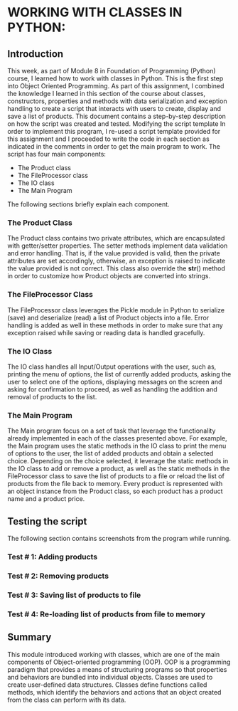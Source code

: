 # WORKING WITH CLASSES IN PYTHON:

## Introduction 
This week, as part of Module 8 in Foundation of Programming (Python) course, I learned how to work with classes in Python. This is the first step into Object Oriented Programming. As part of this assignment, I combined the knowledge I learned in this section of the course about classes, constructors, properties and methods with data serialization and exception handling to create a script that interacts with users to create, display and save a list of products. This document contains a step-by-step description on how the script was created and tested.
Modifying the script template
In order to implement this program, I re-used a script template provided for this assignment and I proceeded to write the code in each section as indicated in the comments in order to get the main program to work.
The script has four main components: 
*	The Product class
*	The FileProcessor class
*	The IO class
*	The Main Program

The following sections briefly explain each component.

### The Product Class
The Product class contains two private attributes, which are encapsulated with getter/setter properties. The setter methods implement data validation and error handling. That is, if the value provided is valid, then the private attributes are set accordingly, otherwise, an exception is raised to indicate the value provided is not correct. This class also override the __str__() method in order to customize how Product objects are converted into strings. 





















### The FileProcessor Class
The FileProcessor class leverages the Pickle module in Python to serialize (save) and deserialize (read) a list of Product objects into a file. Error handling is added as well in these methods in order to make sure that any exception raised while saving or reading data is handled gracefully. 




















### The IO Class
The IO class handles all Input/Output operations with the user, such as, printing the menu of options, the list of currently added products, asking the user to select one of the options, displaying messages on the screen and asking for confirmation to proceed, as well as handling the addition and removal of products to the list. 






























### The Main Program
The Main program focus on a set of task that leverage the functionality already implemented in each of the classes presented above. For example, the Main program uses the static methods in the IO class to print the menu of options to the user, the list of added products and obtain a selected choice. Depending on the choice selected, it leverage the static methods in the IO class to add or remove a product, as well as the static methods in the FileProcessor class to save the list of products to a file or reload the list of products from the file back to memory. Every product is represented with an object instance from the Product class, so each product has a product name and a product price. 


















## Testing the script
The following section contains screenshots from the program while running.
### Test # 1: Adding products
 
 
### Test # 2: Removing products
 








### Test # 3: Saving list of products to file
 















### Test # 4: Re-loading list of products from file to memory
 


## Summary
This module introduced working with classes, which are one of the main components of Object-oriented programming (OOP). OOP is a programming paradigm that provides a means of structuring programs so that properties and behaviors are bundled into individual objects. Classes are used to create user-defined data structures. Classes define functions called methods, which identify the behaviors and actions that an object created from the class can perform with its data. 

